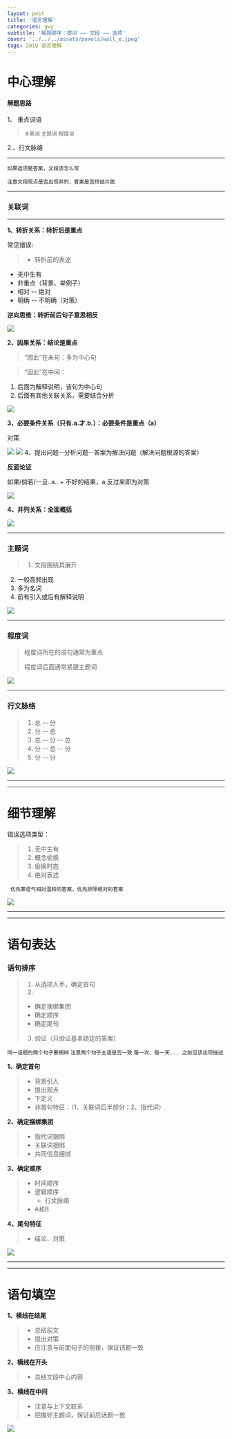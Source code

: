 ```yaml
---
layout: post
title: '语言理解'
categories: gwy
subtitle: '解题顺序：提问 —— 文段 —— 选项'
cover: '../../../assets/pexels/wall_e.jpeg'
tags: 2019 语言理解
---
```

# 中心理解
#### 解题思路
1、 重点词语

> `关联词`
> `主题词`
> `程度词`

2.、行文脉络

---
	
	如果选项是答案，文段该怎么写
	
	注意文段观点是否出现并列，答案是否终结片面
	
---

### 关联词
---
**1、转折关系：转折后是重点**

常见错误:

> * 转折前的表述
* 无中生有
* 非重点（背景、举例子）
* 相对 -- 绝对
* 明确 -- 不明确（对策）

**逆向思维：转折前后句子意思相反**

![](../../../assets/gwy/语言理解1.jpg)

**2、因果关系：结论是重点**

> “因此”在未句：多为中心句

> “因此”在中间：
1. 后面为解释说明，该句为中心句
2. 后面有其他关联关系，需要结合分析

![](../../../assets/gwy/语言理解3.jpg)

**3、必要条件关系（只有.a.才.b.）：必要条件是重点（a）**

对策

![](../../../assets/gwy/语言理解4.jpg)
![](../../../assets/gwy/语言理解5.jpg)
4、提出问题--分析问题--答案为解决问题（解决问题根源的答案）

**反面论证**

如果/倘若/一旦..a.. + 不好的结果，a 反过来即为对策

![](../../../assets/gwy/语言理解6.jpg)

**4、并列关系：全面概括**

![](../../../assets/gwy/语言理解8.jpg)

---

### 主题词
>1. 文段围绕其展开
2. 一般高频出现
3. 多为名词
4. 前有引入或后有解释说明

![](../../../assets/gwy/语言理解2.jpg)

---

### 程度词
> 程度词所在的语句通常为重点
> 
> 程度词后面通常紧跟主题词

![](../../../assets/gwy/语言理解7.jpg)

---

### 行文脉络

> 1. 总 -- 分
> 2. 分 -- 总
> 3. 总 -- 分 -- 总
> 4. 分 -- 总 -- 分
> 5. 分 -- 分

![](../../../assets/gwy/语言理解9.jpg)

---
---

# 细节理解
错误选项类型：
> 1. 无中生有
> 2. 概念偷换
> 3. 偷换时态
> 4. 绝对表述

` 优先蒙语气相对温和的答案，优先排除绝对的答案`

![](../../../assets/gwy/语言理解10.jpg)

---
---

# 语句表达

### 语句排序
> 1. 从选项入手，确定首句
> 2. 
> - 确定捆绑集团
> - 确定顺序
> - 确定尾句
> 3. 验证（只验证基本锁定的答案）

`同一话题的两个句子要捆绑`
`注意两个句子主语是否一致`
`每一次、每一天... 之前应该出现描述`

**1、确定首句**
> - 背景引入
> - 提出观点
> - 下定义
> - 非首句特征：（1、关联词后半部分；2、指代词）

**2、确定捆绑集团**
> - 指代词捆绑
> - 关联词捆绑
> - 共同信息捆绑

**3、确定顺序**
> - 时间顺序
> - 逻辑顺序
> 	- 行文脉络
>  - A和B

**4、尾句特征**
> - 结论、对策

![](../../../assets/gwy/语言理解11.jpg)

---
---
# 语句填空
**1、横线在结尾**
> - 总结前文
> - 提出对策
> - 应注意与前面句子的衔接，保证话题一致

**2、横线在开头**
> - 总结文段中心内容

**3、横线在中间**
> - 注意与上下文联系
> - 把握好主题词，保证前后话题一致

![](../../../assets/gwy/语言理解12.jpg)